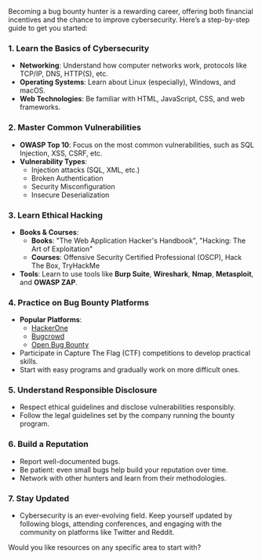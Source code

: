 Becoming a bug bounty hunter is a rewarding career, offering both financial incentives and the chance to improve cybersecurity. Here’s a step-by-step guide to get you started:

### 1. **Learn the Basics of Cybersecurity**
   - **Networking**: Understand how computer networks work, protocols like TCP/IP, DNS, HTTP(S), etc.
   - **Operating Systems**: Learn about Linux (especially), Windows, and macOS.
   - **Web Technologies**: Be familiar with HTML, JavaScript, CSS, and web frameworks.

### 2. **Master Common Vulnerabilities**
   - **OWASP Top 10**: Focus on the most common vulnerabilities, such as SQL Injection, XSS, CSRF, etc.
   - **Vulnerability Types**:
     - Injection attacks (SQL, XML, etc.)
     - Broken Authentication
     - Security Misconfiguration
     - Insecure Deserialization

### 3. **Learn Ethical Hacking**
   - **Books & Courses**:
     - **Books**: "The Web Application Hacker's Handbook", "Hacking: The Art of Exploitation"
     - **Courses**: Offensive Security Certified Professional (OSCP), Hack The Box, TryHackMe
   - **Tools**: Learn to use tools like **Burp Suite**, **Wireshark**, **Nmap**, **Metasploit**, and **OWASP ZAP**.

### 4. **Practice on Bug Bounty Platforms**
   - **Popular Platforms**:
     - [HackerOne](https://www.hackerone.com/)
     - [Bugcrowd](https://www.bugcrowd.com/)
     - [Open Bug Bounty](https://www.openbugbounty.org/)
   - Participate in Capture The Flag (CTF) competitions to develop practical skills.
   - Start with easy programs and gradually work on more difficult ones.

### 5. **Understand Responsible Disclosure**
   - Respect ethical guidelines and disclose vulnerabilities responsibly.
   - Follow the legal guidelines set by the company running the bounty program.

### 6. **Build a Reputation**
   - Report well-documented bugs.
   - Be patient: even small bugs help build your reputation over time.
   - Network with other hunters and learn from their methodologies.

### 7. **Stay Updated**
   - Cybersecurity is an ever-evolving field. Keep yourself updated by following blogs, attending conferences, and engaging with the community on platforms like Twitter and Reddit.

Would you like resources on any specific area to start with?
